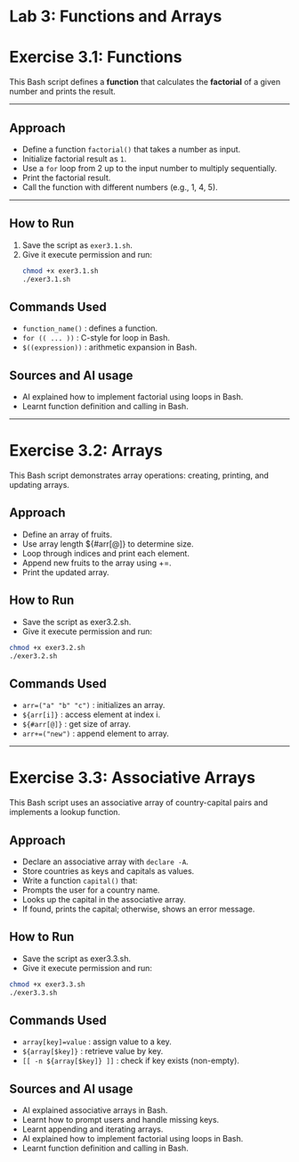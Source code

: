# Lab 3: Functions and Arrays  

# Exercise 3.1: Functions  
This Bash script defines a **function** that calculates the **factorial** of a given number and prints the result.  

---

## Approach
- Define a function `factorial()` that takes a number as input.  
- Initialize factorial result as `1`.  
- Use a `for` loop from 2 up to the input number to multiply sequentially.  
- Print the factorial result.  
- Call the function with different numbers (e.g., 1, 4, 5).  

---

## How to Run
1. Save the script as `exer3.1.sh`.  
2. Give it execute permission and run:  
   ```bash
   chmod +x exer3.1.sh
   ./exer3.1.sh
   ```
## Commands Used

- `function_name()` : defines a function.
- `for (( ... ))` : C-style for loop in Bash.
- `$((expression))` : arithmetic expansion in Bash.

## Sources and AI usage

- AI explained how to implement factorial using loops in Bash.
- Learnt function definition and calling in Bash.

---
# Exercise 3.2: Arrays

This Bash script demonstrates array operations: creating, printing, and updating arrays.

## Approach

- Define an array of fruits.
- Use array length ${#arr[@]} to determine size.
- Loop through indices and print each element.
- Append new fruits to the array using +=.
- Print the updated array.

## How to Run

- Save the script as exer3.2.sh.
- Give it execute permission and run:
```bash
chmod +x exer3.2.sh
./exer3.2.sh
```
## Commands Used

- `arr=("a" "b" "c")` : initializes an array.
- `${arr[i]}` : access element at index i.
- `${#arr[@]}` : get size of array.
- `arr+=("new")` : append element to array.

---
# Exercise 3.3: Associative Arrays
This Bash script uses an associative array of country-capital pairs and implements a lookup function.

## Approach

- Declare an associative array with `declare -A`.
- Store countries as keys and capitals as values.
- Write a function `capital()` that:
- Prompts the user for a country name.
- Looks up the capital in the associative array.
- If found, prints the capital; otherwise, shows an error message.

## How to Run

- Save the script as exer3.3.sh.
- Give it execute permission and run:
```bash
chmod +x exer3.3.sh
./exer3.3.sh
```

## Commands Used

- `array[key]=value` : assign value to a key.
- `${array[$key]}` : retrieve value by key.
- `[[ -n ${array[$key]} ]]` : check if key exists (non-empty).

## Sources and AI usage

- AI explained associative arrays in Bash.
- Learnt how to prompt users and handle missing keys.
- Learnt appending and iterating arrays.
- AI explained how to implement factorial using loops in Bash.
- Learnt function definition and calling in Bash.